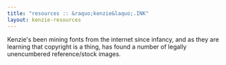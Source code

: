 ```yaml
---
title: "resources :: &raquo;kenzie&laquo;.INK"
layout: kenzie-resources
---
```

<p>Kenzie's been mining fonts from the internet since infancy, and as they are learning that copyright is a thing, has found a number of legally unencumbered reference/stock images.</p>